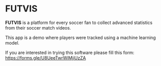 # **FUTVIS**

**FUTVIS** is a platform for every soccer fan to collect advanced statistics from their soccer match videos.

This app is a demo where players were tracked using a machine learning model.

If you are interested in trying this software please fill this form: https://forms.gle/U8UeeTwrWiMjiUzZA